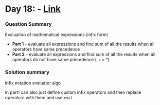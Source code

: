 # Day 18:   - [Link](https://adventofcode.com/2020/day/18)

### Question Summary
Evaluation of mathematical expressions (infix form)

- **Part 1** - evaluate all expressions and find sum of all the results when all operators have same precedence
- **Part 2** - evaluate all expressions and find sum of all the results when all operators do not have same precedence ( + > *)

### Solution summary 
infix notation evaluator algo

in part1 can also just define custom infix operators and then replace operators with them and use `eval`